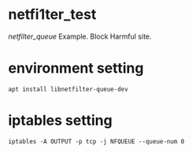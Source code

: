 # netfi1ter_test

*netfilter_queue* Example. Block Harmful site.

# environment setting

``` apt install libnetfilter-queue-dev ```

# iptables setting

``` iptables -A OUTPUT -p tcp -j NFQUEUE --queue-num 0 ```
